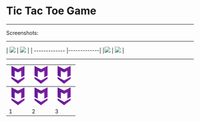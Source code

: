 # Tic Tac Toe Game

***

Screenshots:

***


| <img src="https://github.com/iuriishamkin/COMP2160_TicTacToe/blob/master/screenshots/Screenshot_20151119-114025.png?raw=true" 
width="200">      | <img src="https://github.com/iuriishamkin/COMP2160_TicTacToe/blob/master/screenshots/Screenshot_20151119-114137.png?raw=true" width="200">         |
| ------------- |-------------|
|<img src="https://github.com/iuriishamkin/COMP2160_TicTacToe/blob/master/screenshots/Screenshot_20151119-114152.png?raw=true" width="200">     | <img src="https://github.com/iuriishamkin/COMP2160_TicTacToe/blob/master/screenshots/Screenshot_20151119-115212.png?raw=true" width="200" > |


***

 ![alt text](https://github.com/adam-p/markdown-here/raw/master/src/common/images/icon48.png "Logo Title Text 1")|![alt text](https://github.com/adam-p/markdown-here/raw/master/src/common/images/icon48.png "Logo Title Text 1")  | ![alt text](https://github.com/adam-p/markdown-here/raw/master/src/common/images/icon48.png "Logo Title Text 1")
--- | --- | ---
![alt text](https://github.com/adam-p/markdown-here/raw/master/src/common/images/icon48.png "Logo Title Text 1")| ![alt text](https://github.com/adam-p/markdown-here/raw/master/src/common/images/icon48.png "Logo Title Text 1")| ![alt text](https://github.com/adam-p/markdown-here/raw/master/src/common/images/icon48.png "Logo Title Text 1")
1 | 2 | 3
